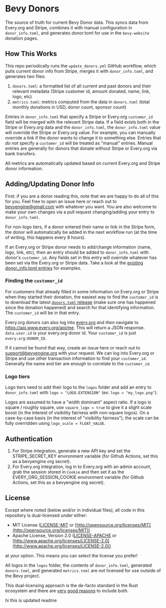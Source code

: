 # Bevy Donors

The source of truth for current Bevy Donor data. This syncs data from Every.org and Stripe, combines it with manual configuration in `donor_info.toml`, and generates donor.toml for use in the `bevy-website` donation pages.

## How This Works

This repo periodically runs the `update_donors.yml` GitHub workflow, which pulls current donor info from Stripe, merges it with `donor_info.toml`, and generates two files:

1. `donors.toml`: a formatted list of all current and past donors and their relevant metadata (Stripe customer id, amount donated, name, link, logo, etc)
2. `metrics.toml`: metrics computed from the data in `donors.toml` (total monthly donations in USD, donor count, sponsor count)

Entries in `donor_info.toml` that specify a Stripe or Every.org `customer_id` field will be merged with the relevant Stripe data. If a field exists both in the Stripe or Every.org data and the `donor_info.toml`, the `donor_info.toml` value will override the Stripe or Every.org value. For example, you can manually override a link if the donor wants to change it to something else. Entries that _do not_ specify a `customer_id` will be treated as "manual" entries. Manual entries are generally for donors that donate without Stripe or Every.org via bank transfers.

All metrics are automatically updated based on current Every.org and Stripe donor information.

## Adding/Updating Donor Info

First: if you are a donor reading this, note that we are happy to do all of this for you. Feel free to open an issue here or reach out to [bevyengine@gmail.com](mailto:bevyengine@gmail.com) with whatever you want. You are also welcome to make your own changes via a pull request changing/adding your entry to `donor_info.toml`.

For non-logo tiers, if a donor entered their name or link in the Stripe form, the donor will automatically be added in the next workflow run (at the time of writing, this happens every 8 hours).

If an Every.org or Stripe donor needs to add/change information (name, logo, link, etc), then an entry should be added to `donor_info.toml` with donor's `customer_id`. Any fields set in this entry will override whatever has been set via the Every.org or Stripe data. Take a look at the [existing donor_info.toml entries](donor_info.toml) for examples.

### Finding the `customer_id`

For customers that already filled in some information on Every.org or Stripe when they started their donation, the easiest way to find the `customer_id` is to download the latest [`donors.toml` release](https://github.com/bevyengine/bevy-donors/releases) (make sure one has happened since the donation happened) and search for that identifying information. The `customer_id` will be in that entry.

Every.org donors can also log into [every.org](https://every.org) and _then_ navigate to <https://api.www.every.org/api/me>. This will return a JSON response. `data.user.id` is your every.org donor id. Your `customer_id` is just `every.org:DONOR_ID`.

If it cannot be found that way, create an issue here or reach out to [support@bevyengine.org](mailto:support@bevyengine.org) with your request. We can log into Every.org or Stripe and use other transaction information to find your `customer_id`. Generally the name and tier are enough to correlate to the `customer_id`.

### Logo tiers

Logo tiers need to add their logo to the `logos` folder and add an entry to `donor_info.toml` with `logo = "LOGO.EXTENSION"` (ex: `logo = "my_logo.png"`).

Logos are assumed to have a "width dominant" aspect ratio. If a logo is square / roughly square, use `square_logo = true` to give it a slight scale boost (in the interest of visibility fairness with non-square logos). On a case-by-case basis (in the interest of "visibility fairness"), the scale can be fully overridden using `logo_scale = FLOAT_VALUE`.

## Authentication

1. For Stripe integration, generate a new API key and set the STRIPE_SECRET_KEY environment variable (for Github Actions, set this as a bevyengine org secret).
2. For Every.org integration, log in to Every.org with an admin account, grab the session stored in `Cookie` and then set it as the EVERY_ORG_SESSION_COOKIE environment variable (for Github Actions, set this as a bevyengine org secret).

## License

Except where noted (below and/or in individual files), all code in this repository is dual-licensed under either:

* MIT License ([LICENSE-MIT](LICENSE-MIT) or [http://opensource.org/licenses/MIT](http://opensource.org/licenses/MIT))
* Apache License, Version 2.0 ([LICENSE-APACHE](LICENSE-APACHE) or [http://www.apache.org/licenses/LICENSE-2.0](http://www.apache.org/licenses/LICENSE-2.0))

at your option.
This means you can select the license you prefer!

All logos in the `logos` folder, the contents of `donor_info.toml`, generated `donors.toml`, and generated `metrics.toml` are _not_ licensed for use outside of the Bevy project. 

This dual-licensing approach is the de-facto standard in the Rust ecosystem and there are [very good reasons](https://github.com/bevyengine/bevy/issues/2373) to include both.


hi this is updated readme